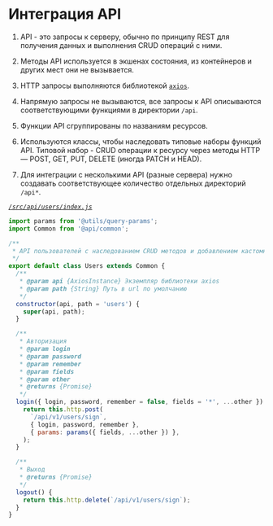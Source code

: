 # Интеграция API

1. API - это запросы к серверу, обычно по принципу REST для получения данных и выполнения CRUD операций с ними.

2. Методы API используется в экшенах состояния, из контейнеров и других мест они не вызывается.

3. HTTP запросы выполняются библиотекой [`axios`](https://github.com/axios/axios).

4. Напрямую запросы не вызываются, все запросы к API описываются соответствующими функциями в директории `/api`.

5. Функции API сгруппированы по названиям ресурсов. 

6. Используются классы, чтобы наследовать типовые наборы функций API. Типовой набор - CRUD операции к ресурсу через
методы HTTP —  POST, GET, PUT, DELETE (иногда PATCH и HEAD).

7. Для интеграции с несколькими API (разные сервера) нужно создавать соответствующее количество отдельных директорий `/api*`.

*[`/src/api/users/index.js`](https://github.com/ylabio/react-skeleton/blob/master/src/api/users/index.js)*
```js
import params from '@utils/query-params';
import Common from '@api/common';

/**
 * API пользователей с наследованием CRUD методов и добавлением кастомных 
 */
export default class Users extends Common {
  /**
   * @param api {AxiosInstance} Экземпляр библиотеки axios
   * @param path {String} Путь в url по умолчанию
   */
  constructor(api, path = 'users') {
    super(api, path);
  }

  /**
   * Авторизация
   * @param login
   * @param password
   * @param remember
   * @param fields
   * @param other
   * @returns {Promise}
   */
  login({ login, password, remember = false, fields = '*', ...other }) {
    return this.http.post(
      `/api/v1/users/sign`,
      { login, password, remember },
      { params: params({ fields, ...other }) },
    );
  }

  /**
   * Выход
   * @returns {Promise}
   */
  logout() {
    return this.http.delete(`/api/v1/users/sign`);
  }
}
```

